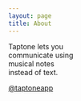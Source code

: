 ```yaml
---
layout: page
title: About
---
```


Taptone lets you<br>
communicate using<br> 
musical notes<br>
instead of text.<br>

[@taptoneapp](https://twitter.com/taptoneapp)


